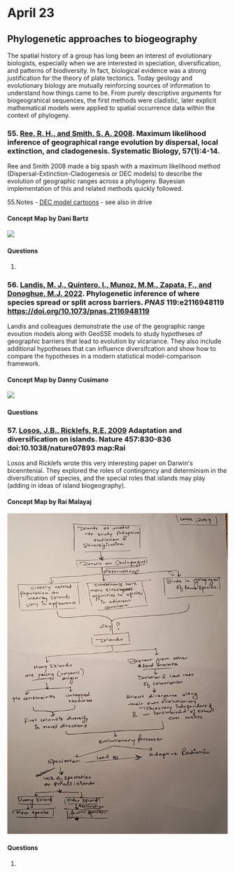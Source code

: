 # April 23

## Phylogenetic approaches to biogeography

The spatial history of a group has long been an interest of evolutionary biologists, especially when we are interested in speciation, diversification, and patterns of biodiversity. In fact, biological evidence was a strong justification for the theory of plate tectonics. Today geology and evolutionary biology are mutually reinforcing sources of information to understand how things came to be. From purely descriptive arguments for biogeograhical sequences, the first methods were cladistic, later explicit mathematical models were applied to spatial occurrence data within the context of phylogeny.


### 55. [Ree, R. H., and Smith, S. A. 2008](https://drive.google.com/drive/u/0/folders/1ocqMPD5gX9xi4VQy_5OtU5wSyg-X8ftM). Maximum likelihood inference of geographical range evolution by dispersal, local extinction, and cladogenesis. Systematic Biology, 57(1):4-14. 

Ree and Smith 2008 made a big spash with a maximum likelihood method (Dispersal-Extinction-Cladogenesis or DEC models) to describe the evolution of geographic ranges across a phylogeny. Bayesian implementation of this and related methods quickly followed. 

55.Notes - [DEC model cartoons](./ReeSmith2008notes.pdf) - see also in drive

#### Concept Map by Dani Bartz  

<img width="700" src="Ree2008_conceptmap_DB.jpg" >


#### Questions

1. 

### 56. [Landis, M. J., Quintero, I., Munoz, M.M., Zapata, F., and Donoghue, M.J. 2022](https://drive.google.com/drive/u/0/folders/1ocqMPD5gX9xi4VQy_5OtU5wSyg-X8ftM). Phylogenetic inference of where species spread or split across barriers. *PNAS* 119:e2116948119 https://doi.org/10.1073/pnas.2116948119 

Landis and colleagues demonstrate the use of the geographic range evoution models along with GeoSSE models to study hypotheses of geographic barriers that lead to evolution by vicariance. They also include additional hypotheses that can influence diversifcation and show how to compare the hypotheses in a modern statistical model-comparison framework.  

#### Concept Map by Danny Cusimano  

<img width="700" src="Landis2022_conceptmap_DC.jpg" >

#### Questions

### 57. [Losos, J.B., Ricklefs, R.E. 2009](https://drive.google.com/drive/u/0/folders/1ocqMPD5gX9xi4VQy_5OtU5wSyg-X8ftM) Adaptation and diversification on islands. Nature 457:830-836 doi:10.1038/nature07893  **map:Rai**  

Losos and Ricklefs wrote this very interesting paper on Darwinʻs bicenntenial. They explored the roles of contingency and determinism in the diversification of species, and the special roles that islands may play (adding in ideas of island biogeography).

#### Concept Map by Rai Malayaj  

<img width="700" src="Losos2009_conceptmap_RM.jpg" >

#### Questions

1. 